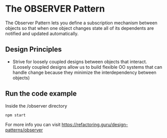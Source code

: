 # The OBSERVER Pattern

The Observer Pattern lets you define a subscription mechanism between objects so that when one object changes state all of its dependents are notified and updated automatically.

## Design Principles

- Strive for loosely coupled designs between objects that interact.
  (Loosely coupled designs allow us to build flexible OO systems that can handle change because they minimize the interdependency between objects)

## Run the code example

Inside the /observer directory

```bash
npm start
```

For more info you can visit https://refactoring.guru/design-patterns/observer
